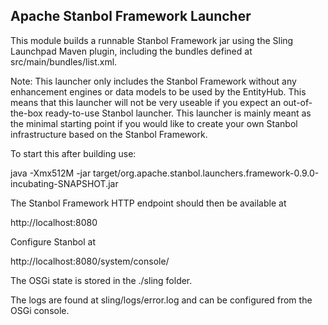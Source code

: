 <!--
Licensed to the Apache Software Foundation (ASF) under one or more
contributor license agreements.  See the NOTICE file distributed with
this work for additional information regarding copyright ownership.
The ASF licenses this file to You under the Apache License, Version 2.0
(the "License"); you may not use this file except in compliance with
the License.  You may obtain a copy of the License at

    http://www.apache.org/licenses/LICENSE-2.0

Unless required by applicable law or agreed to in writing, software
distributed under the License is distributed on an "AS IS" BASIS,
WITHOUT WARRANTIES OR CONDITIONS OF ANY KIND, either express or implied.
See the License for the specific language governing permissions and
limitations under the License.
-->

Apache Stanbol Framework Launcher
---------------------------------

This module builds a runnable Stanbol Framework jar using the Sling Launchpad
Maven plugin, including the bundles defined at src/main/bundles/list.xml.

Note: This launcher only includes the Stanbol Framework without any enhancement
engines or data models to be used by the EntityHub. This means that this
launcher will not be very useable if you expect an out-of-the-box ready-to-use
Stanbol launcher. This launcher is mainly meant as the minimal starting point
if you would like to create your own Stanbol infrastructure based on the
Stanbol Framework.

To start this after building use:

  java -Xmx512M -jar target/org.apache.stanbol.launchers.framework-0.9.0-incubating-SNAPSHOT.jar

The Stanbol Framework HTTP endpoint should then be available at 

  http://localhost:8080


Configure Stanbol at

  http://localhost:8080/system/console/

The OSGi state is stored in the ./sling folder.

The logs are found at sling/logs/error.log and can be configured from the
OSGi console.
